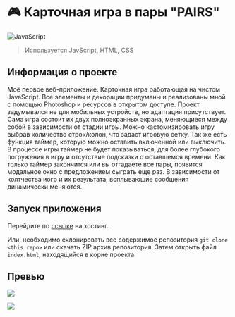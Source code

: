 # 🎮 Карточная игра в пары "PAIRS"

![JavaScript](https://img.shields.io/badge/javascript-%23323330.svg?style=for-the-badge&logo=javascript&logoColor=%23F7DF1E)

> Используется JavScript, HTML, CSS

## Информация о проекте

Моё первое веб-приложение. Карточная игра работающая на чистом JavaScript. Все элементы и декорации придуманы и реализованы мной с помощью Photoshop и ресурсов в открытом доступе. Проект задумывался не для мобильных устройств, но адаптация присутствует. Сама игра состоит их двух полноэкранных экрана, меняющиеся между собой в зависимости от стадии игры. Можно кастомизировать игру выбрав количество строк/колон, что задаст игровую сетку. Так же есть функция таймер, которую можно оставить включенной или выключить. В процессе игры таймер не будет показываться, для более глубокого погружения в игру и отсутствие подсказки о оставшемся времени. Как только таймер закончится или вы отгадаете все пары, появится модальное окно с предложением сыграть еще раз. В зависимости от колтчества иогр и их результата, всплывающие сообщения динамически меняются.

## Запуск приложения

Перейдите по [ссылке](http://game.sergey-gadaev.tmweb.ru/) на хостинг.

Или, необходимо склонировать все содержимое репозитория `git clone <this repo>` или скачать ZIP архив репозитория. Затем открыть файл `index.html`, находящийся в корне проекта.

## Превью

![](http://img.sergey-gadaev.tmweb.ru/game-pairs-2page.png)

![](https://komarev.com/ghpvc/?username=gadaev-sergey)
